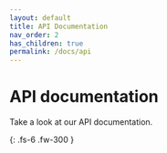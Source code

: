 ```yaml
---
layout: default
title: API Documentation
nav_order: 2
has_children: true
permalink: /docs/api
---
```


# API documentation

Take a look at our API documentation.

{: .fs-6 .fw-300 }
